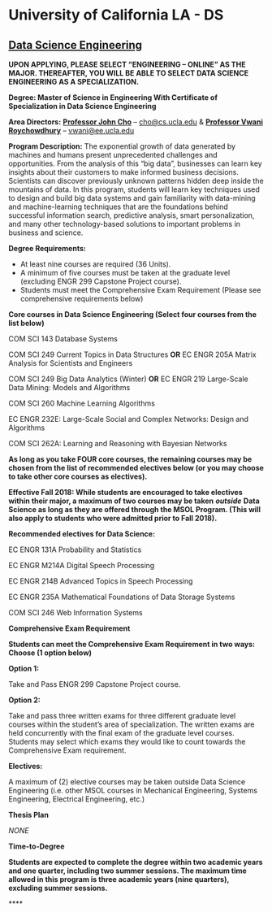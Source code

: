 # University of California LA - DS

## [Data Science Engineering](https://www.msol.ucla.edu/data-science-engineering/)

**UPON APPLYING, PLEASE SELECT “ENGINEERING – ONLINE” AS THE MAJOR.  THEREAFTER, YOU WILL BE ABLE TO SELECT DATA SCIENCE ENGINEERING AS A SPECIALIZATION.**

**Degree: Master of Science in Engineering With Certificate of Specialization in Data Science Engineering**

**Area Directors:** [**Professor John Cho**](https://samueli.ucla.edu/people/junghoo-john-cho/) – [cho@cs.ucla.edu](mailto:cho@cs.ucla.edu) & [**Professor Vwani Roychowdhury**](https://samueli.ucla.edu/people/vwani-p-roychowdhury/) – [vwani@ee.ucla.edu](mailto:vwani@ee.ucla.edu)

**Program Description:** The exponential growth of data generated by machines and humans present unprecedented challenges and opportunities. From the analysis of this “big data”, businesses can learn key insights about their customers to make informed business decisions. Scientists can discover previously unknown patterns hidden deep inside the mountains of data. In this program, students will learn key techniques used to design and build big data systems and gain familiarity with data-mining and machine-learning techniques that are the foundations behind successful information search, predictive analysis, smart personalization, and many other technology-based solutions to important problems in business and science.

**Degree Requirements:**

* At least nine courses are required \(36 Units\).
* A minimum of five courses must be taken at the graduate level \(excluding ENGR 299 Capstone Project course\).
* Students must meet the Comprehensive Exam Requirement \(Please see comprehensive requirements below\)

**Core courses in Data Science Engineering \(Select four courses from the list below\)**

COM SCI 143 Database Systems

COM SCI 249 Current Topics in Data Structures **OR** EC ENGR 205A Matrix Analysis for Scientists and Engineers

COM SCI 249 Big Data Analytics \(Winter\) **OR** EC ENGR 219 Large-Scale Data Mining: Models and Algorithms

COM SCI 260 Machine Learning Algorithms

EC ENGR 232E: Large-Scale Social and Complex Networks: Design and Algorithms

COM SCI 262A: Learning and Reasoning with Bayesian Networks

**As long as you take FOUR core courses, the remaining courses may be chosen from the list of recommended electives below \(or you may choose to take other core courses as electives\).** 

**Effective Fall 2018: While students are encouraged to take electives within their major, a maximum of two courses may be taken** _**outside**_ **Data Science as long as they are offered through the MSOL Program.  \(This will also apply to students who were admitted prior to Fall 2018\).**  

**Recommended electives for Data Science:**

EC ENGR 131A Probability and Statistics

EC ENGR M214A Digital Speech Processing

EC ENGR 214B Advanced Topics in Speech Processing

EC ENGR 235A Mathematical Foundations of Data Storage Systems

COM SCI 246 Web Information Systems

**Comprehensive Exam Requirement**

**Students can meet the Comprehensive Exam Requirement in two ways: Choose \(1 option below\)**

**Option 1:**

Take and Pass ENGR 299 Capstone Project course.

**Option 2:**

Take and pass three written exams for three different graduate level courses within the student’s area of specialization. The written exams are held concurrently with the final exam of the graduate level courses. Students may select which exams they would like to count towards the Comprehensive Exam requirement.

**Electives:**

A maximum of \(2\) elective courses may be taken outside Data Science Engineering \(i.e. other MSOL courses in Mechanical Engineering, Systems Engineering, Electrical Engineering, etc.\)

**Thesis Plan**

_NONE_

**Time-to-Degree**

**Students are expected to complete the degree within two academic years and one quarter, including two summer sessions. The maximum time allowed in this program is three academic years \(nine quarters\), excluding summer sessions.**

\*\*\*\*

